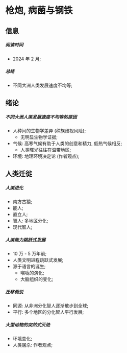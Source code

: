 # 枪炮, 病菌与钢铁

## 信息

##### 阅读时间

- 2024 年 2 月;

##### 总结

- 不同大洲人类发展速度不均等;

## 绪论

##### 不同大洲人类发展速度不均等的原因

- 人种间的生物学差异 (种族歧视风险);
  - 无明显生物学证据;
- 气候: 高寒气候有助于人类的创意和精力, 低热气候相反;
  - 人类曙光往往在温带地区;
- 环境: 地理环境决定论 (作者观点);

## 人类迁徙

##### 人类进化

- 南方古猿;
- 能人;
- 直立人;
- 智人: 多地区分化;
- 现代智人;

##### 人类能力跳跃式发展

- 10 万 - 5 万年前;
- 人类文明进程跳跃式发展;
- 源于语言的诞生;
  - 喉咙的演化;
  - 大脑组织的变化;

##### 迁移假说

- 同源: 从非洲分化智人逐渐散步到全球;
- 平行: 多个地区的分化智人平行发展;

##### 大型动物的突然式灭绝

- 环境变化;
- 人类屠杀: 作者观点;
